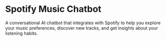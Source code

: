 # Spotify Music Chatbot

A conversational AI chatbot that integrates with Spotify to help you explore your music preferences, discover new tracks, and get insights about your listening habits.
